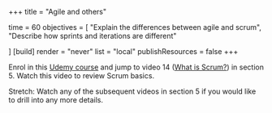 +++
title = "Agile and others"

time = 60
objectives = [
    "Explain the differences between agile and scrum",
    "Describe how sprints and iterations are different"

]
[build]
  render = "never"
  list = "local"
  publishResources = false
+++

Enrol in this [Udemy course](https://codeyourfuture.udemy.com/course/introduction-to-agile-scrum-and-kanban/) and jump to video 14 ([What is Scrum?](https://codeyourfuture.udemy.com/course/introduction-to-agile-scrum-and-kanban/learn/lecture/28395568#overview)) in section 5. Watch this video to review Scrum basics. 

Stretch: Watch any of the subsequent videos in section 5 if you would like to drill into any more details. 

